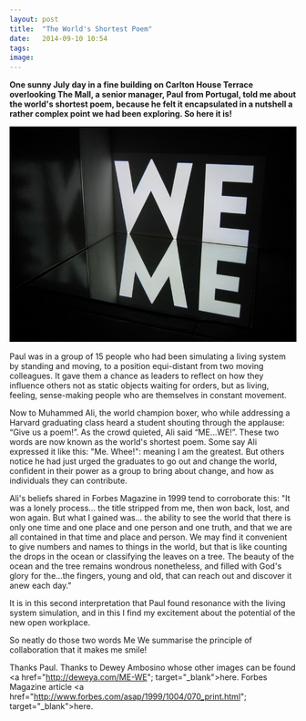 ```yaml
---
layout: post
title:  "The World's Shortest Poem"
date:   2014-09-10 10:54
tags: 
image:
---
```


**One sunny July day in a fine building on Carlton House Terrace overlooking The Mall, a senior manager, Paul from Portugal, told me about the world's shortest poem, because he felt it encapsulated in a nutshell a rather complex point we had been exploring. So here it is!** 

![](/libb/images/ali-ambrosino.jpg)

Paul was in a group of 15 people who had been simulating a living system by standing and moving, to a position equi-distant from two moving colleagues. It gave them a chance as leaders to reflect on how they influence others not as static objects waiting for orders, but as living, feeling, sense-making people who are themselves in constant movement. 

Now to Muhammed Ali, the world champion boxer, who while addressing a Harvard graduating class heard a student shouting through the applause: “Give us a poem!”. As the crowd quieted, Ali said “ME…WE!”. These two words are now known as the world's shortest poem. Some say Ali expressed it like this: "Me. Whee!": meaning I am the greatest. But others notice he had just urged the graduates to go out and change the world, confident in their power as a group to bring about change, and how as individuals they can contribute. 

Ali's beliefs shared in Forbes Magazine in 1999 tend to corroborate this: "It was a lonely process... the title stripped from me, then won back, lost, and won again. But what I gained was... the ability to see the world that there is only one time and one place and one person and one truth, and that we are all contained in that time and place and person. We may find it convenient to give numbers and names to things in the world, but that is like counting the drops in the ocean or classifying the leaves on a tree. The beauty of the ocean and the tree remains wondrous nonetheless, and filled with God's glory for the...the fingers, young and old, that can reach out and discover it anew each day." 

It is in this second interpretation that Paul found resonance with the living system simulation, and in this I find my excitement about the potential of the new open workplace.

So neatly do those two words Me We summarise the principle of collaboration that it makes me smile!

Thanks Paul. Thanks to Dewey Ambosino whose other images can be found <a href="http://deweya.com/ME-WE"; target="_blank">here</a>. Forbes Magazine article <a href="http://www.forbes.com/asap/1999/1004/070_print.html"; target="_blank">here</a>.